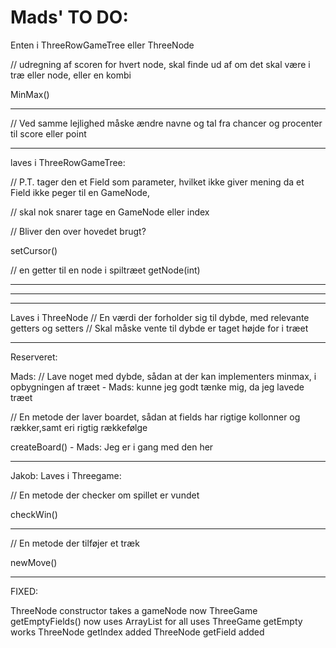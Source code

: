 # Mads' TO DO:

Enten i ThreeRowGameTree eller ThreeNode

// udregning af scoren for hvert node, skal finde ud af om det skal være i træ eller node, eller en kombi

MinMax()

-------------------

// Ved samme lejlighed måske ændre navne og tal fra chancer og procenter til score eller point

_____________________________________________________________________________________________________________

laves i ThreeRowGameTree:

// P.T. tager den et Field som parameter, hvilket ikke giver mening da et Field ikke peger til en GameNode,

// skal nok snarer tage en GameNode eller index

// Bliver den over hovedet brugt?

setCursor()

// en getter til en node i spiltræet
getNode(int)

-----------------------


_____________________________________________________________________________________________




____________________________________________________________________________________________
Laves i ThreeNode
// En værdi der forholder sig til dybde, med relevante getters og setters
  // Skal måske vente til dybde er taget højde for i træet
____________________________________________________________________________________________

Reserveret:

Mads:
// Lave noget med dybde, sådan at der kan implementers minmax, i opbygningen af træet - Mads: kunne jeg godt tænke mig, da jeg lavede træet


// En metode der laver boardet, sådan at fields har rigtige kollonner og rækker,samt eri rigtig rækkefølge

createBoard() - Mads: Jeg er i gang med den her

____________________________________________________________________________________________
Jakob:
Laves i Threegame:

// En metode der checker om spillet er vundet

checkWin()

------------------------------------

// En metode der tilføjer et træk

newMove()
____________________________________________________________________________________________



FIXED:

ThreeNode constructor takes a gameNode now
ThreeGame getEmptyFields() now uses ArrayList for all uses
ThreeGame getEmpty works
ThreeNode getIndex added
ThreeNode getField added


